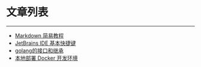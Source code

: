# 文章列表

***

*   [Markdown 简易教程](./docs/markdown_tutorial.html)
*   [JetBrains IDE 基本快捷键](./docs/jetbrains_ide_shortcuts.html)
*   [golang的接口和继承](./docs/go_inheritance.html)
*   [本地部署 Docker 开发环境](./docs/develop_docker_deploy.html)
